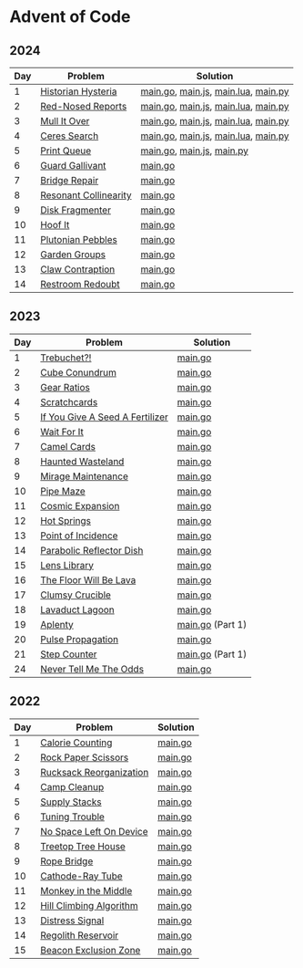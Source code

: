 # Advent of Code

## 2024

| Day | Problem                                                      | Solution                                                                                                                             |
| --- | ------------------------------------------------------------ | ------------------------------------------------------------------------------------------------------------------------------------ |
| 1   | [Historian Hysteria](https://adventofcode.com/2024/day/1)    | [main.go](./2024/day01/main.go), [main.js](./2024/day01/main.js), [main.lua](./2024/day01/main.lua), [main.py](./2024/day01/main.py) |
| 2   | [Red-Nosed Reports](https://adventofcode.com/2024/day/2)     | [main.go](./2024/day02/main.go), [main.js](./2024/day02/main.js), [main.lua](./2024/day02/main.lua), [main.py](./2024/day02/main.py) |
| 3   | [Mull It Over](https://adventofcode.com/2024/day/3)          | [main.go](./2024/day03/main.go), [main.js](./2024/day03/main.js), [main.lua](./2024/day03/main.lua), [main.py](./2024/day03/main.py) |
| 4   | [Ceres Search](https://adventofcode.com/2024/day/4)          | [main.go](./2024/day04/main.go), [main.js](./2024/day04/main.js), [main.lua](./2024/day03/main.lua), [main.py](./2024/day04/main.py) |
| 5   | [Print Queue](https://adventofcode.com/2024/day/5)           | [main.go](./2024/day05/main.go), [main.js](./2024/day05/main.js), [main.py](./2024/day05/main.py)                                    |
| 6   | [Guard Gallivant](https://adventofcode.com/2024/day/6)       | [main.go](./2024/day06/main.go)                                                                                                      |
| 7   | [Bridge Repair](https://adventofcode.com/2024/day/7)         | [main.go](./2024/day07/main.go)                                                                                                      |
| 8   | [Resonant Collinearity](https://adventofcode.com/2024/day/8) | [main.go](./2024/day08/main.go)                                                                                                      |
| 9   | [Disk Fragmenter](https://adventofcode.com/2024/day/9)       | [main.go](./2024/day09/main.go)                                                                                                      |
| 10  | [Hoof It](https://adventofcode.com/2024/day/10)              | [main.go](./2024/day10/main.go)                                                                                                      |
| 11  | [Plutonian Pebbles](https://adventofcode.com/2024/day/11)    | [main.go](./2024/day11/main.go)                                                                                                      |
| 12  | [Garden Groups](https://adventofcode.com/2024/day/12)        | [main.go](./2024/day12/main.go)                                                                                                      |
| 13  | [Claw Contraption](https://adventofcode.com/2024/day/13)     | [main.go](./2024/day13/main.go)                                                                                                      |
| 14  | [Restroom Redoubt](https://adventofcode.com/2024/day/14)     | [main.go](./2024/day14/main.go)                                                                                                      |

## 2023

| Day | Problem                                                                | Solution                                 |
| --- | ---------------------------------------------------------------------- | ---------------------------------------- |
| 1   | [Trebuchet?!](https://adventofcode.com/2023/day/1)                     | [main.go](./2023/day01/main.go)          |
| 2   | [Cube Conundrum](https://adventofcode.com/2023/day/2)                  | [main.go](./2023/day02/main.go)          |
| 3   | [Gear Ratios](https://adventofcode.com/2023/day/3)                     | [main.go](./2023/day03/main.go)          |
| 4   | [Scratchcards](https://adventofcode.com/2023/day/4)                    | [main.go](./2023/day04/main.go)          |
| 5   | [If You Give A Seed A Fertilizer](https://adventofcode.com/2023/day/5) | [main.go](./2023/day05/main.go)          |
| 6   | [Wait For It](https://adventofcode.com/2023/day/6)                     | [main.go](./2023/day06/main.go)          |
| 7   | [Camel Cards](https://adventofcode.com/2023/day/7)                     | [main.go](./2023/day07/main.go)          |
| 8   | [Haunted Wasteland](https://adventofcode.com/2023/day/8)               | [main.go](./2023/day08/main.go)          |
| 9   | [Mirage Maintenance](https://adventofcode.com/2023/day/9)              | [main.go](./2023/day09/main.go)          |
| 10  | [Pipe Maze](https://adventofcode.com/2023/day/10)                      | [main.go](./2023/day10/main.go)          |
| 11  | [Cosmic Expansion](https://adventofcode.com/2023/day/11)               | [main.go](./2023/day11/main.go)          |
| 12  | [Hot Springs](https://adventofcode.com/2023/day/12)                    | [main.go](./2023/day12/main.go)          |
| 13  | [Point of Incidence](https://adventofcode.com/2023/day/13)             | [main.go](./2023/day13/main.go)          |
| 14  | [Parabolic Reflector Dish](https://adventofcode.com/2023/day/14)       | [main.go](./2023/day14/main.go)          |
| 15  | [Lens Library](https://adventofcode.com/2023/day/15)                   | [main.go](./2023/day15/main.go)          |
| 16  | [The Floor Will Be Lava](https://adventofcode.com/2023/day/16)         | [main.go](./2023/day16/main.go)          |
| 17  | [Clumsy Crucible](https://adventofcode.com/2023/day/17)                | [main.go](./2023/day17/main.go)          |
| 18  | [Lavaduct Lagoon](https://adventofcode.com/2023/day/18)                | [main.go](./2023/day18/main.go)          |
| 19  | [Aplenty](https://adventofcode.com/2023/day/19)                        | [main.go](./2023/day19/main.go) (Part 1) |
| 20  | [Pulse Propagation](https://adventofcode.com/2023/day/20)              | [main.go](./2023/day20/main.go)          |
| 21  | [Step Counter](https://adventofcode.com/2023/day/21)                   | [main.go](./2023/day21/main.go) (Part 1) |
| 24  | [Never Tell Me The Odds](https://adventofcode.com/2023/day/24)         | [main.go](./2023/day24/main.go)          |

## 2022

| Day | Problem                                                         | Solution                        |
| --- | --------------------------------------------------------------- | ------------------------------- |
| 1   | [Calorie Counting](https://adventofcode.com/2022/day/1)         | [main.go](./2022/day01/main.go) |
| 2   | [Rock Paper Scissors](https://adventofcode.com/2022/day/2)      | [main.go](./2022/day02/main.go) |
| 3   | [Rucksack Reorganization](https://adventofcode.com/2022/day/3)  | [main.go](./2022/day03/main.go) |
| 4   | [Camp Cleanup](https://adventofcode.com/2022/day/4)             | [main.go](./2022/day04/main.go) |
| 5   | [Supply Stacks](https://adventofcode.com/2022/day/5)            | [main.go](./2022/day05/main.go) |
| 6   | [Tuning Trouble](https://adventofcode.com/2022/day/6)           | [main.go](./2022/day06/main.go) |
| 7   | [No Space Left On Device](https://adventofcode.com/2022/day/7)  | [main.go](./2022/day07/main.go) |
| 8   | [Treetop Tree House](https://adventofcode.com/2022/day/8)       | [main.go](./2022/day08/main.go) |
| 9   | [Rope Bridge](https://adventofcode.com/2022/day/9)              | [main.go](./2022/day09/main.go) |
| 10  | [Cathode-Ray Tube](https://adventofcode.com/2022/day/10)        | [main.go](./2022/day10/main.go) |
| 11  | [Monkey in the Middle](https://adventofcode.com/2022/day/11)    | [main.go](./2022/day11/main.go) |
| 12  | [Hill Climbing Algorithm](https://adventofcode.com/2022/day/12) | [main.go](./2022/day12/main.go) |
| 13  | [Distress Signal](https://adventofcode.com/2022/day/13)         | [main.go](./2022/day13/main.go) |
| 14  | [Regolith Reservoir](https://adventofcode.com/2022/day/14)      | [main.go](./2022/day14/main.go) |
| 15  | [Beacon Exclusion Zone](https://adventofcode.com/2022/day/15)   | [main.go](./2022/day15/main.go) |
